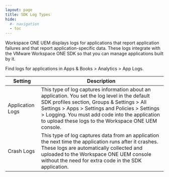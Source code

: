 ```yaml
---
layout: page
title: SDK Log Types
hide:
  #- navigation
  - toc
---
```


Workspace ONE UEM displays logs for applications that report application failures and that report application-specific data. These logs integrate with the VMware Workspace ONE SDK so that you can manage applications built by it.

Find logs for applications in Apps & Books > Analytics > App Logs.

| Setting | Description |
| --- | --- |
| Application Logs | This type of log captures information about an application. You set the log level in the default SDK profiles section, Groups & Settings > All Settings > Apps > Settings and Policies > Settings > Logging. You must add code into the application to upload these logs to the Workspace ONE UEM console. |
| Crash Logs | This type of log captures data from an application the next time the application runs after it crashes. These logs are automatically collected and uploaded to the Workspace ONE UEM console without the need for extra code in the SDK application. |
